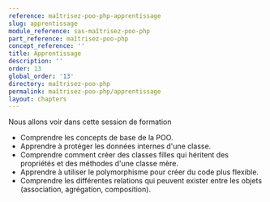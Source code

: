 ```yaml
---
reference: maîtrisez-poo-php-apprentissage
slug: apprentissage
module_reference: sas-maîtrisez-poo-php
part_reference: maîtrisez-poo-php
concept_reference: ''
title: Apprentissage
description: ''
order: 13
global_order: '13'
directory: maîtrisez-poo-php
permalink: maîtrisez-poo-php/apprentissage
layout: chapters
---
```



Nous allons voir dans cette session de formation 

- Comprendre les concepts de base de la POO.
- Apprendre à protéger les données internes d'une classe.
- Comprendre comment créer des classes filles qui héritent des propriétés et des méthodes d'une classe mère.
- Apprendre à utiliser le polymorphisme pour créer du code plus flexible.
- Comprendre les différentes relations qui peuvent exister entre les objets (association, agrégation, composition).
